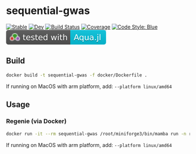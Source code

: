# sequential-gwas
[![Stable](https://img.shields.io/badge/docs-stable-blue.svg)](https://baillielab.github.io/sequential-gwas/stable/)
[![Dev](https://img.shields.io/badge/docs-dev-blue.svg)](https://baillielab.github.io/sequential-gwas/dev/)
[![Build Status](https://github.com/baillielab/sequential-gwas/actions/workflows/CI.yml/badge.svg?branch=main)](https://github.com/baillielab/sequential-gwas/actions/workflows/CI.yml?query=branch%3Amain)
[![Coverage](https://codecov.io/gh/baillielab/sequential-gwas/branch/main/graph/badge.svg)](https://codecov.io/gh/baillielab/sequential-gwas)
[![Code Style: Blue](https://img.shields.io/badge/code%20style-blue-4495d1.svg)](https://github.com/invenia/BlueStyle)
[![Aqua](https://raw.githubusercontent.com/JuliaTesting/Aqua.jl/master/badge.svg)](https://github.com/JuliaTesting/Aqua.jl)

## Build

```bash
docker build -t sequential-gwas -f docker/Dockerfile .
```

If running on MacOS with arm platform, add: `--platform linux/amd64`

## Usage

### Regenie (via Docker)

```bash
docker run -it --rm sequential-gwas /root/miniforge3/bin/mamba run -n regenie_env regenie --help
```

If running on MacOS with arm platform, add: `--platform linux/amd64`